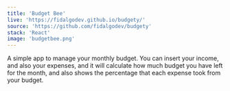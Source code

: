 ```yaml
---
title: 'Budget Bee'
live: 'https://fidalgodev.github.io/budgety/'
source: 'https://github.com/fidalgodev/budgety'
stack: 'React'
image: 'budgetbee.png'
---
```


A simple app to manage your monthly budget. You can insert your income, and also your expenses, and it will calculate how much budget you have left for the month, and also shows the percentage that each expense took from your budget.
